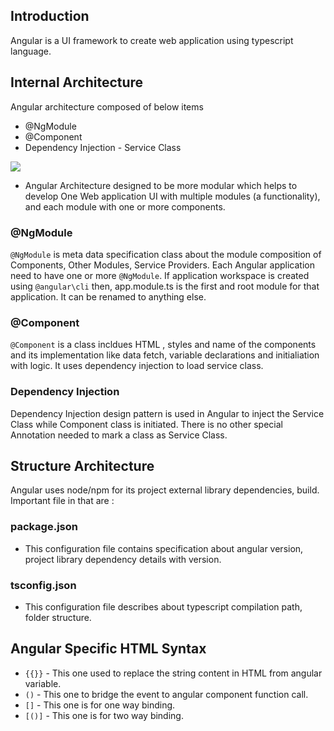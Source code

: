 ## Introduction
Angular is a UI framework to create web application using typescript language. 

## Internal Architecture
Angular architecture composed of below items 
* @NgModule
* @Component
* Dependency Injection - Service Class

![](https://amvijay.com/images/20201120-angular-architecture.jpg)

* Angular Architecture designed to be more modular which helps to develop One Web application UI with multiple modules (a functionality), and each module with one or more components.

### @NgModule
`@NgModule` is meta data specification class about the module composition of Components, Other Modules, Service Providers. Each Angular  application need to have one or more `@NgModule`. If application workspace is created using `@angular\cli` then, app.module.ts is the first and root module for that application. It can be renamed to anything else.

### @Component
`@Component` is a class incldues HTML , styles and name of the components and its implementation like data fetch, variable declarations and initialiation with logic. It uses dependency injection to load service class.

### Dependency Injection
Dependency Injection design pattern is used in Angular to inject the Service Class while Component class is initiated. There is no other special Annotation needed to mark a class as Service Class.

## Structure Architecture
Angular uses node/npm for its project external library dependencies, build. 
Important file in that are : 
### package.json
* This configuration file contains specification about angular version, project library dependency details with version.

### tsconfig.json
* This configuration file describes about typescript compilation path, folder structure.

## Angular Specific HTML Syntax
* ``{{}}`` - This one used to replace the string content in HTML from angular variable. 
* ``()`` - This one to bridge the event to angular component function call. 
* ``[]`` - This one is for one way binding. 
* ``[()]`` - This one is for two way binding. 

